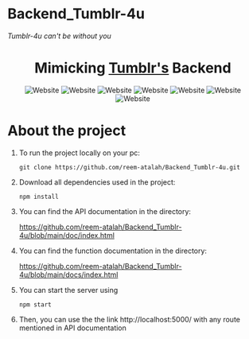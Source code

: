 # Backend_Tumblr-4u
*Tumblr-4u can't be without you*
<div align="center"><h1>Mimicking <a href="https://www.tumblr.com">Tumblr's</a> Backend </h1></div>

<p align="center">
 <img src="https://img.shields.io/badge/Language-node-pink" alt="Website" />
  <img src="https://img.shields.io/badge/Framework-expressjs-pink" alt="Website" />
  <img src="https://img.shields.io/badge/Database-MongoDB-pink" alt="Website" />
  <img src="https://img.shields.io/badge/Unit%20testing-mocha-pink" alt="Website" />
  <img src="https://img.shields.io/badge/Documentation-jsdoc-pink" alt="Website" />
   <img src="https://img.shields.io/badge/Function%20Documentation-jsdoc-pink" alt="Website" />
  <img src="https://img.shields.io/badge/API%20Documentation-apidoc-pink" alt="Website" />
</p>

# About the project
1. To run the project locally on your pc:
    ```
    git clone https://github.com/reem-atalah/Backend_Tumblr-4u.git
    ```
2. Download all dependencies used in the project:
    ```
    npm install
    ```

3. You can find the API documentation in the directory: 

   https://github.com/reem-atalah/Backend_Tumblr-4u/blob/main/doc/index.html
   
4. You can find the function documentation in the directory: 

   https://github.com/reem-atalah/Backend_Tumblr-4u/blob/main/docs/index.html

5. You can start the server using

   ``` 
   npm start
   ``` 

6. Then, you can use the the link http://localhost:5000/ with any route mentioned in API documentation





